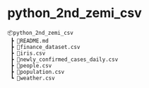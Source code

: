 # python_2nd_zemi_csv

```
📦python_2nd_zemi_csv
 ┣ 📜README.md
 ┣ 📜finance_dataset.csv
 ┣ 📜iris.csv
 ┣ 📜newly_confirmed_cases_daily.csv
 ┣ 📜people.csv
 ┣ 📜population.csv
 ┗ 📜weather.csv
```